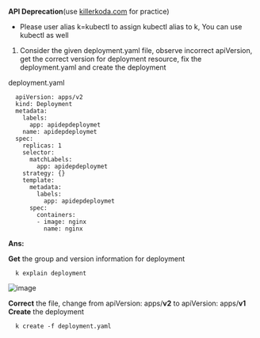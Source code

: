 **API Deprecation**(use [killerkoda.com](https://killercoda.com/playgrounds/scenario/kubernetes) for practice)
- Please user alias k=kubectl to assign kubectl alias to k, You can use kubectl as well

1. Consider the given deployment.yaml file, observe incorrect apiVersion, get the correct version for deployment resource, fix the deployment.yaml and create the deployment

  deployment.yaml
  
      apiVersion: apps/v2
      kind: Deployment
      metadata:
        labels:
          app: apidepdeploymet
        name: apidepdeploymet
      spec:
        replicas: 1
        selector:
          matchLabels:
            app: apidepdeploymet
        strategy: {}
        template:
          metadata:
            labels:
              app: apidepdeploymet
          spec:
            containers:
            - image: nginx
              name: nginx

  **Ans:**

  **Get** the group and version information for deployment

      k explain deployment
![image](https://github.com/letonkargit/CKAD-practice/assets/32503981/ab46b26b-b8ed-4dbf-8460-8f7dedb877bc)

  **Correct** the file, change from apiVersion: apps/**v2** to apiVersion: apps/**v1**
  **Create** the deployment

      k create -f deployment.yaml
